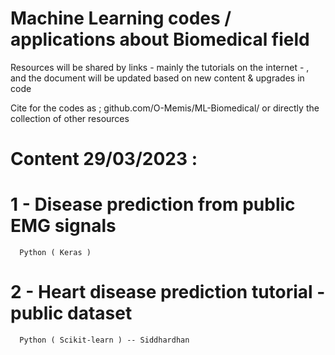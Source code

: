 # Machine Learning codes / applications about Biomedical field 

Resources will be shared by links - mainly the tutorials on the internet -  , and the document will be updated based on new content & upgrades in code

Cite for the codes as ; github.com/O-Memis/ML-Biomedical/ or directly the collection of other resources


# Content 29/03/2023 :

# 1 - Disease prediction from public EMG signals
      Python ( Keras )
# 2 - Heart disease prediction tutorial - public dataset
      Python ( Scikit-learn ) -- Siddhardhan
